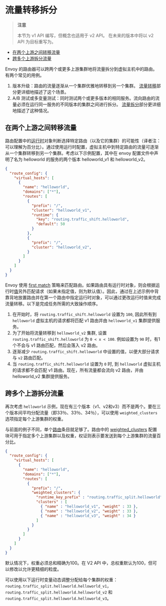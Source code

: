 # 流量转移拆分

>  **注意**
>
>  本节为 v1 API 编写，但概念也适用于 v2 API。 在未来的版本中将以 v2 API 为目标重写为。

- [在两个上游之间转移流量](#traffic-shifting-between-two-upstreams)
- [跨多个上游拆分流量](#traffic-splitting-across-multiple-upstreams)

Envoy 的路由器可以跨两个或更多上游集群地将流量拆分到虚拟主机中的路由。有两个常见的用例。

1. 版本升级：路由的流量逐渐从一个集群优雅地转移到另一个集群。 [流量转移](#config-http-conn-man-route-table-traffic-splitting-shift)部分更详细地描述了这个场景。
2. A/B 测试或多变量测试：同时测试两个或更多版本的相同服务。流向路由的流量必须在运行同一服务的不同版本的集群之间进行拆分。 [流量拆分](#config-http-conn-man-route-table-traffic-splitting-split)部分更详细地描述了这种情况。

## 在两个上游之间转移流量

路由配置中的[运行时](../../api-v1/route_config/route.mdg-http-conn-man-route-table-route-runtime)对象判断选择特定路由（以及它的集群）的可能性（译者注：可以理解为百分比）。通过使用运行时配置，虚拟主机中到特定路由的流量可逐渐从一个集群转移到另一个集群。考虑以下示例配置，其中在 envoy 配置文件中声明了名为 helloworld 的服务的两个版本 helloworld_v1 和 helloworld_v2。

```json
{
  "route_config": {
    "virtual_hosts": [
      {
        "name": "helloworld",
        "domains": ["*"],
        "routes": [
          {
            "prefix": "/",
            "cluster": "helloworld_v1",
            "runtime": {
              "key": "routing.traffic_shift.helloworld",
              "default": 50
            }
          },
          {
            "prefix": "/",
            "cluster": "helloworld_v2",
          }
        ]
      }
    ]
  }
}
```

Envoy 使用 [first match](route_matching.html#config-http-conn-man-route-table-route-matching)  策略来匹配路由。如果路由具有运行时对象，则会根据运行时[值](../../api-v1/route_config/route.html#config-http-conn-man-route-table-route-runtime-default)另外匹配请求（如果未指定值，则为默认值）。因此，通过在上述示例中背靠背地放置路由并在第一个路由中指定运行时对象，可以通过更改运行时值来完成流量转移。以下是完成任务所需的大致操作顺序。

1. 在开始时，将 `routing.traffic_shift.helloworld` 设置为 `100`, 因此所有到 `helloworld`  虚拟主机的请求都将匹配 v1 路由并由 `helloworld_v1` 集群提供服务。
2. 为了开始将流量转移到 `helloworld_v2` 集群, 设置 `routing.traffic_shift.helloworld` 为 `0 < x < 100`. 例如设置为 `90` 时，有1个不会与 v1 路由匹配，然后会落入 v2 路由。
3. 逐渐减少 `routing.traffic_shift.helloworld` 中设置的值，以便大部分请求与 `v2` 路由匹配。
4. 当 `routing.traffic_shift.helloworld`  设置为 `0` 时, 到 `helloworld`  虚拟主机的请求都不会匹配 v1 路由。现在，所有流量都会流向 v2 路由，并由 helloworld_v2 集群提供服务。

## 跨多个上游拆分流量

再次考虑 `helloworld` 示例，现在有三个版本（v1、v2和v3）而不是两个。要在三个版本间平均分配流量（即33％、33％、34％），可以使用 `weighted_clusters`选项指定每个上游集群的权重。

与前面的例子不同，单个[路由](../../api-v1/route_config/route.html#config-http-conn-man-route-table-route)条目就足够了。路由中的 [weighted_clusters](../../api-v1/route_config/route.md#config-http-conn-man-route-table-route-weighted-clusters) 配置块可用于指定多个上游集群以及权重，权证则表示要发送到每个上游集群的流量百分比。

```json
{
  "route_config": {
    "virtual_hosts": [
      {
        "name": "helloworld",
        "domains": ["*"],
        "routes": [
          {
            "prefix": "/",
            "weighted_clusters": {
              "runtime_key_prefix" : "routing.traffic_split.helloworld",
              "clusters" : [
                { "name" : "helloworld_v1", "weight" : 33 },
                { "name" : "helloworld_v2", "weight" : 33 },
                { "name" : "helloworld_v3", "weight" : 34 }
              ]
            }
          }
        ]
      }
    ]
  }
}
```

默认情况下，权重必须总和精确为100。在 V2 API 中，总权重默认为100，但可以修改以允许更精细的粒度。

可以使用以下运行时变量动态调整分配给每个集群的权重：`routing.traffic_split.helloworld.helloworld_v1`，`routing.traffic_split.helloworld.helloworld_v2` 和 `routing.traffic_split.helloworld.helloworld_v3`。